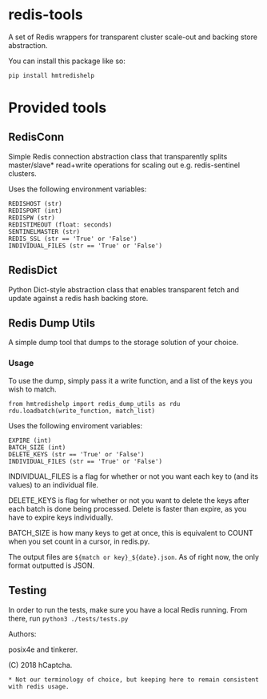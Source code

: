 # redis-tools
A set of Redis wrappers for transparent cluster scale-out and backing store abstraction.

You can install this package like so:

```bash
pip install hmtredishelp
```

# Provided tools

## RedisConn
Simple Redis connection abstraction class that transparently splits master/slave* read+write operations for scaling out e.g. redis-sentinel clusters.

Uses the following environment variables:

```
REDISHOST (str)
REDISPORT (int)
REDISPW (str)
REDISTIMEOUT (float: seconds)
SENTINELMASTER (str)
REDIS_SSL (str == 'True' or 'False')
INDIVIDUAL_FILES (str == 'True' or 'False')
```

## RedisDict
Python Dict-style abstraction class that enables transparent fetch and update against a redis hash backing store.

## Redis Dump Utils
A simple dump tool that dumps to the storage solution of your choice.

### Usage
To use the dump, simply pass it a write function, and a list of the keys you wish to match.

```
from hmtredishelp import redis_dump_utils as rdu
rdu.loadbatch(write_function, match_list)
```

Uses the following enviroment variables:
```
EXPIRE (int)
BATCH_SIZE (int)
DELETE_KEYS (str == 'True' or 'False')
INDIVIDUAL_FILES (str == 'True' or 'False')
```
INDIVIDUAL_FILES is a flag for whether or not you want each key to (and its values) to an individual file.

DELETE_KEYS is flag for whether or not you want to delete the keys after each batch is done being processed. Delete is faster than expire, as you have to expire keys individually.

BATCH_SIZE is how many keys to get at once, this is equivalent to COUNT when you set count in a cursor, in redis.py.

The output files are `${match or key}_${date}.json`. As of right now, the only format outputted is JSON. 

## Testing
In order to run the tests, make sure you have a local Redis running.
From there, run ```python3 ./tests/tests.py```

Authors:

posix4e and tinkerer.

(C) 2018 hCaptcha.

    * Not our terminology of choice, but keeping here to remain consistent with redis usage.
